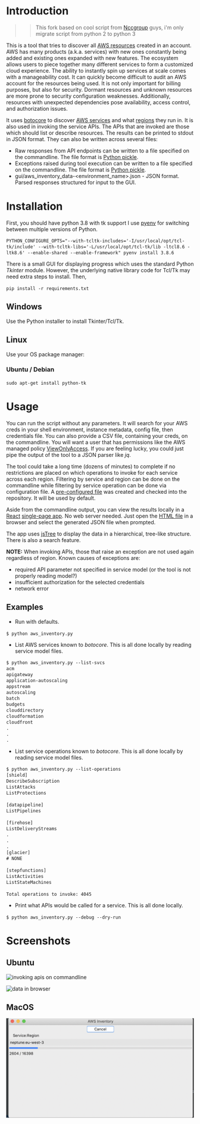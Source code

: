 # Introduction
>> This fork based on cool script from [Nccgroup](https://www.nccgroup.com/) guys, i'm only migrate script from python 2 to python 3

This is a tool that tries to discover all [AWS resources](https://docs.aws.amazon.com/general/latest/gr/glos-chap.html#resource) created in an account. AWS has many products (a.k.a. services) with new ones constantly being added and existing ones expanded with new features. The ecosystem allows users to piece together many different services to form a customized cloud experience. The ability to instantly spin up services at scale comes with a manageability cost. It can quickly become difficult to audit an AWS account for the resources being used. It is not only important for billing purposes, but also for security. Dormant resources and unknown resources are more prone to security configuration weaknesses. Additionally, resources with unexpected dependencies pose availability, access control, and authorization issues.

It uses [botocore](https://github.com/boto/botocore) to discover [AWS services](https://botocore.readthedocs.io/en/latest/reference/index.html) and what [regions](https://docs.aws.amazon.com/AWSEC2/latest/UserGuide/using-regions-availability-zones.html) they run in. It is also used in invoking the service APIs. The APIs that are invoked are those which should list or describe resources. The results can be printed to stdout in JSON format. They can also be written across several files:

* Raw responses from API endpoints can be written to a file specified on the commandline. The file format is [Python pickle](https://docs.python.org/2/library/pickle.html).
* Exceptions raised during tool execution can be written to a file specified on the commandline. The file format is [Python pickle](https://docs.python.org/2/library/pickle.html).
* gui/aws_inventory_data-&lt;environment_name&gt;.json - JSON format. Parsed responses structured for input to the GUI.

# Installation

First, you should have python 3.8 with tk support
I use [pyenv](https://github.com/pyenv/pyenv) for switching between multiple versions of Python.

```shell
PYTHON_CONFIGURE_OPTS="--with-tcltk-includes='-I/usr/local/opt/tcl-tk/include' --with-tcltk-libs='-L/usr/local/opt/tcl-tk/lib -ltcl8.6 -ltk8.6' --enable-shared --enable-framework" pyenv install 3.8.6

```

There is a small GUI for displaying progress which uses the standard Python *Tkinter* module. However, the underlying native library code for Tcl/Tk may need extra steps to install. Then,

`pip install -r requirements.txt`

## Windows

Use the Python installer to install Tkinter/Tcl/Tk.

## Linux

Use your OS package manager:

### Ubuntu / Debian

`sudo apt-get install python-tk`

# Usage

You can run the script without any parameters. It will search for your AWS creds in your shell environment, instance metadata, config file, then credentials file. You can also provide a CSV file, containing your creds, on the commandline. You will want a user that has permissions like the AWS managed policy [ViewOnlyAccess](arn:aws:iam::aws:policy/job-function/ViewOnlyAccess). If you are feeling lucky, you could just pipe the output of the tool to a JSON parser like *jq*.

The tool could take a long time (dozens of minutes) to complete if no restrictions are placed on which operations to invoke for each service across each region. Filtering by service and region can be done on the commandline while filtering by service operation can be done via configuration file. A [pre-configured file](operation_blacklist.conf) was created and checked into the repository. It will be used by default.

Aside from the commandline output, you can view the results locally in a [React](https://reactjs.org/) [single-page app](https://en.wikipedia.org/wiki/Single-page_application). No web server needed. Just open the [HTML file](gui/dist/index.html) in a browser and select the generated JSON file when prompted.

The app uses [jsTree](https://www.jstree.com/) to display the data in a hierarchical, tree-like structure. There is also a search feature.

**NOTE:** When invoking APIs, those that raise an exception are not used again regardless of region. Known causes of exceptions are:

* required API parameter not specified in service model (or the tool is not properly reading model?)
* insufficient authorization for the selected credentials
* network error

## Examples

* Run with defaults.

`$ python aws_inventory.py`

* List AWS services known to *botocore*. This is all done locally by reading service model files.

```
$ python aws_inventory.py --list-svcs
acm
apigateway
application-autoscaling
appstream
autoscaling
batch
budgets
clouddirectory
cloudformation
cloudfront
.
.
.
```

- List service operations known to *botocore*. This is all done locally by reading service model files.

```
$ python aws_inventory.py --list-operations
[shield]
DescribeSubscription
ListAttacks
ListProtections

[datapipeline]
ListPipelines

[firehose]
ListDeliveryStreams
.
.
.
[glacier]
# NONE

[stepfunctions]
ListActivities
ListStateMachines

Total operations to invoke: 4045
```

* Print what APIs would be called for a service. This is all done locally.

`$ python aws_inventory.py --debug --dry-run`

# Screenshots
## Ubuntu
![invoking apis on commandline](screenshots/invoking%20apis%20on%20commandline.png)



![data in browser](screenshots/data%20in%20browser.png)

## MacOS

![macos_inventory_gui](screenshots/macos_inventory.png)
